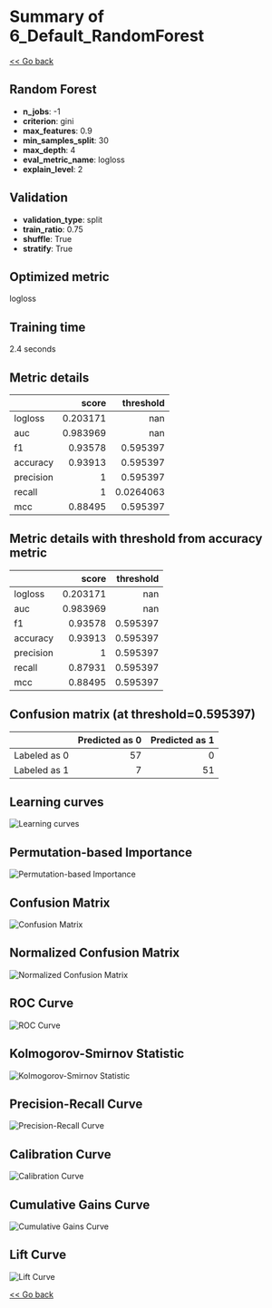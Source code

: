 # Summary of 6_Default_RandomForest

[<< Go back](../README.md)


## Random Forest
- **n_jobs**: -1
- **criterion**: gini
- **max_features**: 0.9
- **min_samples_split**: 30
- **max_depth**: 4
- **eval_metric_name**: logloss
- **explain_level**: 2

## Validation
 - **validation_type**: split
 - **train_ratio**: 0.75
 - **shuffle**: True
 - **stratify**: True

## Optimized metric
logloss

## Training time

2.4 seconds

## Metric details
|           |    score |   threshold |
|:----------|---------:|------------:|
| logloss   | 0.203171 | nan         |
| auc       | 0.983969 | nan         |
| f1        | 0.93578  |   0.595397  |
| accuracy  | 0.93913  |   0.595397  |
| precision | 1        |   0.595397  |
| recall    | 1        |   0.0264063 |
| mcc       | 0.88495  |   0.595397  |


## Metric details with threshold from accuracy metric
|           |    score |   threshold |
|:----------|---------:|------------:|
| logloss   | 0.203171 |  nan        |
| auc       | 0.983969 |  nan        |
| f1        | 0.93578  |    0.595397 |
| accuracy  | 0.93913  |    0.595397 |
| precision | 1        |    0.595397 |
| recall    | 0.87931  |    0.595397 |
| mcc       | 0.88495  |    0.595397 |


## Confusion matrix (at threshold=0.595397)
|              |   Predicted as 0 |   Predicted as 1 |
|:-------------|-----------------:|-----------------:|
| Labeled as 0 |               57 |                0 |
| Labeled as 1 |                7 |               51 |

## Learning curves
![Learning curves](learning_curves.png)

## Permutation-based Importance
![Permutation-based Importance](permutation_importance.png)
## Confusion Matrix

![Confusion Matrix](confusion_matrix.png)


## Normalized Confusion Matrix

![Normalized Confusion Matrix](confusion_matrix_normalized.png)


## ROC Curve

![ROC Curve](roc_curve.png)


## Kolmogorov-Smirnov Statistic

![Kolmogorov-Smirnov Statistic](ks_statistic.png)


## Precision-Recall Curve

![Precision-Recall Curve](precision_recall_curve.png)


## Calibration Curve

![Calibration Curve](calibration_curve_curve.png)


## Cumulative Gains Curve

![Cumulative Gains Curve](cumulative_gains_curve.png)


## Lift Curve

![Lift Curve](lift_curve.png)



[<< Go back](../README.md)
